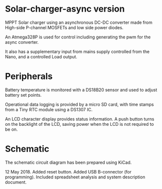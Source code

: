 # Solar-charger-async version
MPPT Solar charger using an asynchronous DC-DC converter made from High-side P-channel MOSFETs and low side power diodes.
 
An Atmega328P is used for control including generating the pwm for the async converter.

It also has a supplementary input from mains supply controlled from the Nano, and a controlled Load output.

# Peripherals
Battery temperature is monitored with a DS18B20 sensor and used to adjust battery set points.

Operational data logging is provided by a micro SD card, with time stamps from a Tiny RTC module using a DS1307 IC. 

An LCD character display provides status information. A push button turns on the backlight of the LCD, saving power when the LCD is not required to be on. 

# Schematic
The schematic circuit diagram has been prepared using KiCad. 

12 May 2018. Added reset button. Added USB B-connector (for programming).
 Included spreadsheet analysis and system description document.

